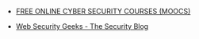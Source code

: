 

- [FREE ONLINE CYBER SECURITY COURSES (MOOCS)](https://www.cyberdegrees.org/resources/free-online-courses/)

- [Web Security Geeks - The Security Blog](http://www.websecgeeks.com/)